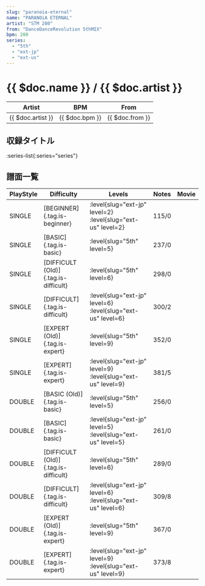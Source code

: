 ```yaml
---
slug: "paranoia-eternal"
name: "PARANOiA ETERNAL"
artist: "STM 200"
from: "DanceDanceRevolution 5thMIX"
bpm: 200
series:
  - "5th"
  - "ext-jp"
  - "ext-us"
---
```


# {{ $doc.name }} / {{ $doc.artist }}

|Artist|BPM|From|
|------|---|----|
|{{ $doc.artist }}|{{ $doc.bpm }}|{{ $doc.from }}|

## 収録タイトル

:series-list{:series="series"}

## 譜面一覧

|PlayStyle|Difficulty|Levels|Notes|Movie|
|---------|----------|------|-----|-----|
|SINGLE|[BEGINNER]{.tag.is-beginner}|<div class="field is-grouped is-grouped-multiline"> :level{slug="ext-jp" level=2} :level{slug="ext-us" level=2}</div>|115/0||
|SINGLE|[BASIC]{.tag.is-basic}|<div class="field is-grouped is-grouped-multiline"> :level{slug="5th" level=5}</div>|237/0||
|SINGLE|[DIFFICULT (Old)]{.tag.is-difficult}|<div class="field is-grouped is-grouped-multiline"> :level{slug="5th" level=6}</div>|298/0||
|SINGLE|[DIFFICULT]{.tag.is-difficult}|<div class="field is-grouped is-grouped-multiline"> :level{slug="ext-jp" level=6} :level{slug="ext-us" level=6}</div>|300/2||
|SINGLE|[EXPERT (Old)]{.tag.is-expert}|<div class="field is-grouped is-grouped-multiline"> :level{slug="5th" level=9}</div>|352/0||
|SINGLE|[EXPERT]{.tag.is-expert}|<div class="field is-grouped is-grouped-multiline"> :level{slug="ext-jp" level=9} :level{slug="ext-us" level=9}</div>|381/5||
|DOUBLE|[BASIC (Old)]{.tag.is-basic}|<div class="field is-grouped is-grouped-multiline"> :level{slug="5th" level=5}</div>|256/0||
|DOUBLE|[BASIC]{.tag.is-basic}|<div class="field is-grouped is-grouped-multiline"> :level{slug="ext-jp" level=5} :level{slug="ext-us" level=5}</div>|261/0||
|DOUBLE|[DIFFICULT (Old)]{.tag.is-difficult}|<div class="field is-grouped is-grouped-multiline"> :level{slug="5th" level=6}</div>|289/0||
|DOUBLE|[DIFFICULT]{.tag.is-difficult}|<div class="field is-grouped is-grouped-multiline"> :level{slug="ext-jp" level=6} :level{slug="ext-us" level=6}</div>|309/8||
|DOUBLE|[EXPERT (Old)]{.tag.is-expert}|<div class="field is-grouped is-grouped-multiline"> :level{slug="5th" level=9}</div>|367/0||
|DOUBLE|[EXPERT]{.tag.is-expert}|<div class="field is-grouped is-grouped-multiline"> :level{slug="ext-jp" level=9} :level{slug="ext-us" level=9}</div>|373/8||
